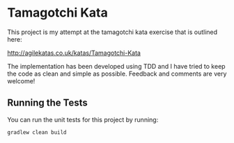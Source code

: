 # Tamagotchi Kata

This project is my attempt at the tamagotchi kata exercise that is outlined here:

http://agilekatas.co.uk/katas/Tamagotchi-Kata

The implementation has been developed using TDD and I have tried to keep the code as clean and simple as possible. Feedback and comments are very welcome!

## Running the Tests

You can run the unit tests for this project by running:

```
gradlew clean build
```